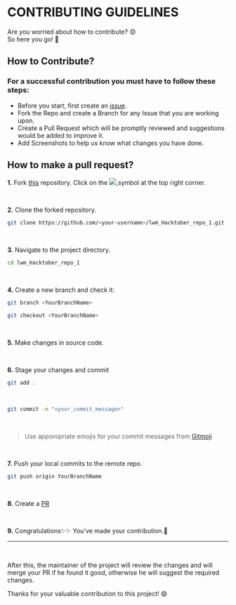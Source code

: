 # CONTRIBUTING GUIDELINES



Are you worried about how to contribute? 😟  
So here you go! 🙂

##  How to Contribute?
### For a successful contribution you must have to follow these steps: 
- Before you start, first create an [issue](https://github.com/LWM-Community/lwm_Hacktober_repo_1/issues).
- Fork the Repo and create a Branch for any Issue that you are working upon.
- Create a Pull Request which will be promptly reviewed and suggestions would be added to improve it.
- Add Screenshots to help us know what changes you have done.


## How to make a pull request?

**1.** Fork [this](https://github.com/LWM-Community/lwm_Hacktober_repo_1) repository.
Click on the <a href="https://github.com/LWM-Community/lwm_Hacktober_repo_1"><img src="https://img.icons8.com/fluency/30/000000/code-fork.png"/>
</a> symbol at the top right corner.

<br> 

**2.** Clone the forked repository.
<br> 
```bash
git clone https://github.com/<your-username>/lwm_Hacktober_repo_1.git
```

<br> 

**3.** Navigate to the project directory.
<br> 
```bash
cd lwm_Hacktober_repo_1
```

<br> 

**4.** Create a new branch and check it:
<br> 
```bash
git branch <YourBranchName>
```
```bash
git checkout <YourBranchName>
```
<br> 

**5.** Make changes in source code.

<br> 

**6.** Stage your changes and commit
<br>

```bash
git add .
```
<br>

```bash
git commit -m "<your_commit_message>"
```
<br>

> Use apporopriate emojis for your commit messages from [Gitmoji](https://gitmoji.dev/)

<br> 

**7.** Push your local commits to the remote repo.
<br> 
```bash
git push origin YourBranchName
```

<br> 

**8.** Create a [PR](https://help.github.com/en/github/collaborating-with-issues-and-pull-requests/creating-a-pull-request) 

<br> 

**9.** Congratulations:sparkles::sparkles:  You've made your contribution.:tada:

---


<br>

After this, the maintainer of the project will review the changes and will merge your PR if he found it good, otherwise he will suggest the required changes.

Thanks for your valuable contribution to this project! 😄